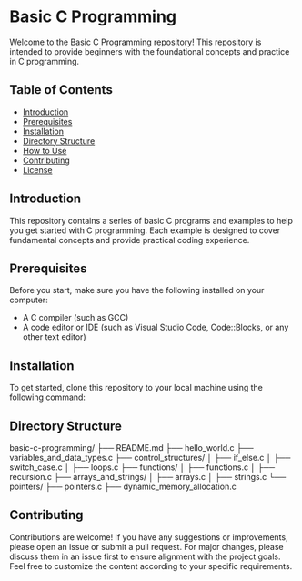 
# Basic C Programming

Welcome to the Basic C Programming repository! This repository is intended to provide beginners with the foundational concepts and practice in C programming.

## Table of Contents
- [Introduction](#introduction)
- [Prerequisites](#prerequisites)
- [Installation](#installation)
- [Directory Structure](#directory-structure)
- [How to Use](#how-to-use)
- [Contributing](#contributing)
- [License](#license)

## Introduction

This repository contains a series of basic C programs and examples to help you get started with C programming. Each example is designed to cover fundamental concepts and provide practical coding experience.

## Prerequisites

Before you start, make sure you have the following installed on your computer:
- A C compiler (such as GCC)
- A code editor or IDE (such as Visual Studio Code, Code::Blocks, or any other text editor)

## Installation

To get started, clone this repository to your local machine using the following command:

## Directory Structure
basic-c-programming/
├── README.md
├── hello_world.c
├── variables_and_data_types.c
├── control_structures/
│   ├── if_else.c
│   ├── switch_case.c
│   ├── loops.c
├── functions/
│   ├── functions.c
│   ├── recursion.c
├── arrays_and_strings/
│   ├── arrays.c
│   ├── strings.c
└── pointers/
    ├── pointers.c
    ├── dynamic_memory_allocation.c
## Contributing
Contributions are welcome! If you have any suggestions or improvements, please open an issue or submit a pull request. For major changes, please discuss them in an issue first to ensure alignment with the project goals.
Feel free to customize the content according to your specific requirements.


